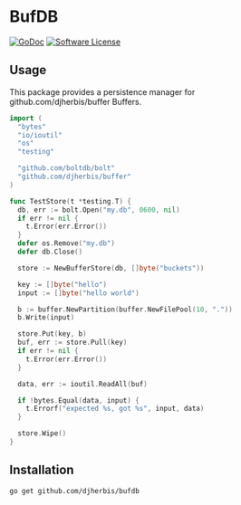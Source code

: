 BufDB 
==========

[![GoDoc](https://godoc.org/github.com/djherbis/bufdb?status.svg)](https://godoc.org/github.com/djherbis/bufdb)
[![Software License](https://img.shields.io/badge/license-MIT-brightgreen.svg)](LICENSE.txt)

Usage
------------

This package provides a persistence manager for github.com/djherbis/buffer Buffers.

```go
import (
  "bytes"
  "io/ioutil"
  "os"
  "testing"

  "github.com/boltdb/bolt"
  "github.com/djherbis/buffer"
)

func TestStore(t *testing.T) {
  db, err := bolt.Open("my.db", 0600, nil)
  if err != nil {
    t.Error(err.Error())
  }
  defer os.Remove("my.db")
  defer db.Close()

  store := NewBufferStore(db, []byte("buckets"))

  key := []byte("hello")
  input := []byte("hello world")

  b := buffer.NewPartition(buffer.NewFilePool(10, "."))
  b.Write(input)

  store.Put(key, b)
  buf, err := store.Pull(key)
  if err != nil {
    t.Error(err.Error())
  }

  data, err := ioutil.ReadAll(buf)

  if !bytes.Equal(data, input) {
    t.Errorf("expected %s, got %s", input, data)
  }

  store.Wipe()
}
```

Installation
------------
```sh
go get github.com/djherbis/bufdb
```
